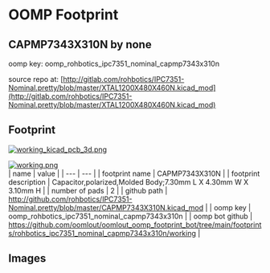 # OOMP Footprint  
## CAPMP7343X310N  by none  
  
oomp key: oomp_rohbotics_ipc7351_nominal_capmp7343x310n  
  
source repo at: [http://gitlab.com/rohbotics/IPC7351-Nominal.pretty/blob/master/XTAL1200X480X460N.kicad_mod](http://gitlab.com/rohbotics/IPC7351-Nominal.pretty/blob/master/XTAL1200X480X460N.kicad_mod)  
## Footprint  
  
[![working_kicad_pcb_3d.png](working_kicad_pcb_3d_600.png)](working_kicad_pcb_3d.png)  
  
[![working.png](working_600.png)](working.png)  
| name | value | 
| --- | --- | 
| footprint name | CAPMP7343X310N | 
| footprint description | Capacitor,polarized,Molded Body;7.30mm L X 4.30mm W X 3.10mm H | 
| number of pads | 2 | 
| github path | http://github.com/rohbotics/IPC7351-Nominal.pretty/blob/master/CAPMP7343X310N.kicad_mod | 
| oomp key | oomp_rohbotics_ipc7351_nominal_capmp7343x310n | 
| oomp bot github | https://github.com/oomlout/oomlout_oomp_footprint_bot/tree/main/footprints/rohbotics_ipc7351_nominal_capmp7343x310n/working | 
## Images  
